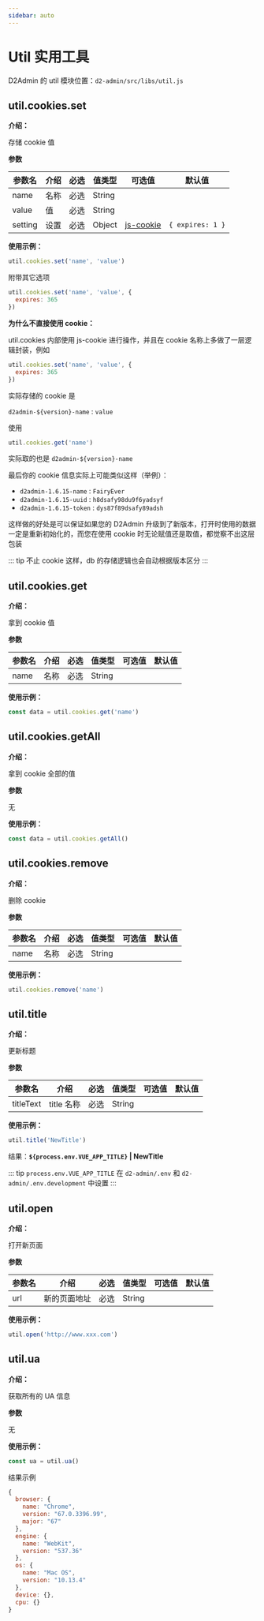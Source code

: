 ```yaml
---
sidebar: auto
---
```


# Util 实用工具

D2Admin 的 util 模块位置：`d2-admin/src/libs/util.js`

## util.cookies.set

**介绍：**

存储 cookie 值

**参数**

| 参数名 | 介绍 | 必选 | 值类型 | 可选值 | 默认值 |
| --- | --- | --- | --- | --- | --- |
| name | 名称 | 必选 | String |  |  |
| value | 值 | 必选 | String |  |  |
| setting | 设置 | 必选 | Object | [js-cookie](https://github.com/js-cookie/js-cookie#readme) | `{ expires: 1 }` |

**使用示例：**

``` js
util.cookies.set('name', 'value')
```

附带其它选项

``` js
util.cookies.set('name', 'value', {
  expires: 365
})
```

**为什么不直接使用 cookie：**

util.cookies 内部使用 js-cookie 进行操作，并且在 cookie 名称上多做了一层逻辑封装，例如

``` js
util.cookies.set('name', 'value', {
  expires: 365
})
```

实际存储的 cookie 是

`d2admin-${version}-name` : `value`

使用

``` js
util.cookies.get('name')
```

实际取的也是 `d2admin-${version}-name`

最后你的 cookie 信息实际上可能类似这样（举例）：

* `d2admin-1.6.15-name` : `FairyEver`
* `d2admin-1.6.15-uuid` : `h8dsafy98du9f6yadsyf`
* `d2admin-1.6.15-token` : `dys87f89dsafy89adsh`

这样做的好处是可以保证如果您的 D2Admin 升级到了新版本，打开时使用的数据一定是重新初始化的，而您在使用 cookie 时无论赋值还是取值，都觉察不出这层包装

::: tip
不止 cookie 这样，db 的存储逻辑也会自动根据版本区分
:::

## util.cookies.get

**介绍：**

拿到 cookie 值

**参数**

| 参数名 | 介绍 | 必选 | 值类型 | 可选值 | 默认值 |
| --- | --- | --- | --- | --- | --- |
| name | 名称 | 必选 | String |  |  |

**使用示例：**

``` js
const data = util.cookies.get('name')
```

## util.cookies.getAll

**介绍：**

拿到 cookie 全部的值

**参数**

无

**使用示例：**

``` js
const data = util.cookies.getAll()
```

## util.cookies.remove

**介绍：**

删除 cookie

**参数**

| 参数名 | 介绍 | 必选 | 值类型 | 可选值 | 默认值 |
| --- | --- | --- | --- | --- | --- |
| name | 名称 | 必选 | String |  |  |

**使用示例：**

``` js
util.cookies.remove('name')
```

## util.title

**介绍：**

更新标题

**参数**

| 参数名 | 介绍 | 必选 | 值类型 | 可选值 | 默认值 |
| --- | --- | --- | --- | --- | --- |
| titleText | title 名称 | 必选 | String |  |  |

**使用示例：**

``` js
util.title('NewTitle')
```

结果：**`${process.env.VUE_APP_TITLE}` | NewTitle**

::: tip
`process.env.VUE_APP_TITLE` 在 `d2-admin/.env` 和 `d2-admin/.env.development` 中设置
:::

## util.open

**介绍：**

打开新页面

**参数**

| 参数名 | 介绍 | 必选 | 值类型 | 可选值 | 默认值 |
| --- | --- | --- | --- | --- | --- |
| url | 新的页面地址 | 必选 | String |  |  |

**使用示例：**

``` js
util.open('http://www.xxx.com')
```

## util.ua

**介绍：**

获取所有的 UA 信息

**参数**

无

**使用示例：**

``` js
const ua = util.ua()
```

结果示例

``` js
{
  browser: {
    name: "Chrome",
    version: "67.0.3396.99",
    major: "67"
  },
  engine: {
    name: "WebKit",
    version: "537.36"
  },
  os: {
    name: "Mac OS",
    version: "10.13.4"
  },
  device: {},
  cpu: {}
}
```
